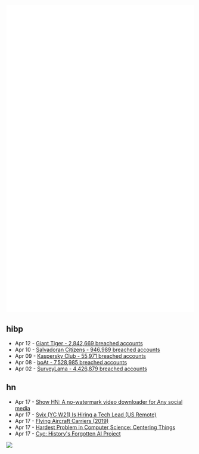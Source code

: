 ![Metrics](https://raw.githubusercontent.com/phixion/phixion/master/metrics.svg)

## hibp

<!--
for https://github.com/phixion/phixion/blob/main/.github/workflows/feeds.yml
-->
<!--START_SECTION:haveibeenpwnd-->
- Apr 12 - [Giant Tiger - 2,842,669 breached accounts](https://haveibeenpwned.com/PwnedWebsites#GiantTiger)
- Apr 10 - [Salvadoran Citizens - 946,989 breached accounts](https://haveibeenpwned.com/PwnedWebsites#SalvadoranCitizens)
- Apr 09 - [Kaspersky Club - 55,971 breached accounts](https://haveibeenpwned.com/PwnedWebsites#KasperskyClub)
- Apr 08 - [boAt - 7,528,985 breached accounts](https://haveibeenpwned.com/PwnedWebsites#boAt)
- Apr 02 - [SurveyLama - 4,426,879 breached accounts](https://haveibeenpwned.com/PwnedWebsites#SurveyLama)
<!--END_SECTION:haveibeenpwnd-->

## hn

<!--
for https://github.com/phixion/phixion/blob/main/.github/workflows/feeds.yml
-->
<!--START_SECTION:hn-->
- Apr 17 - [Show HN: A no-watermark video downloader for Any social media](https://www.fastdownload.io/)
- Apr 17 - [Svix (YC W21) Is Hiring a Tech Lead (US Remote)](https://www.svix.com/careers/)
- Apr 17 - [Flying Aircraft Carriers (2019)](https://neverwasmag.com/2019/08/flying-aircraft-carriers/)
- Apr 17 - [Hardest Problem in Computer Science: Centering Things](https://tonsky.me/blog/centering/)
- Apr 17 - [Cyc: History's Forgotten AI Project](https://outsiderart.substack.com/p/cyc-historys-forgotten-ai-project)
<!--END_SECTION:hn-->

<!--
for https://yhype.me
-->
![](https://hit.yhype.me/github/profile?user_id=13013670)
